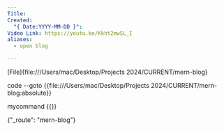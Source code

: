 ```yaml
---
Title: 
Created:
  "{ Date:YYYY-MM-DD }": 
Video Link: https://youtu.be/Kkht2mwSL_I
aliases:
  - open blog

---
```

[File]{file:///Users/mac/Desktop/Projects 2024/CURRENT/mern-blog}

code --goto {{file:///Users/mac/Desktop/Projects 2024/CURRENT/mern-blog:absolute}}

mycommand {{}}

{"_route": "mern-blog"}